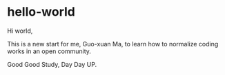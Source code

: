 # hello-world

Hi world,

This is a new start for me, Guo-xuan Ma, to learn how to normalize coding works in an open community.

Good Good Study,
Day Day UP.


